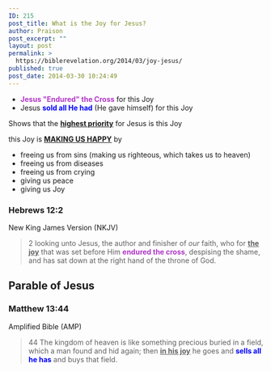 ```yaml
---
ID: 215
post_title: What is the Joy for Jesus?
author: Praison
post_excerpt: ""
layout: post
permalink: >
  https://biblerevelation.org/2014/03/joy-jesus/
published: true
post_date: 2014-03-30 10:24:49
---
```

<div>
<ul>
	<li><strong><span style="color: #b037c7;">Jesus "Endured" the Cross</span></strong> for this Joy</li>
	<li>Jesus <strong><span style="color: #0000ff;">sold all He had</span></strong> (He gave himself) for this Joy</li>
</ul>
Shows that the <span style="text-decoration: underline;"><strong>highest priority</strong></span> for Jesus is this Joy

this Joy is <span style="text-decoration: underline;"><strong>MAKING US HAPPY</strong></span> by
<ul>
	<li>freeing us from sins (making us righteous, which takes us to heaven)</li>
	<li>freeing us from diseases</li>
	<li>freeing us from crying</li>
	<li>giving us peace</li>
	<li>giving us Joy</li>
</ul>
<h3>Hebrews 12:2</h3>
New King James Version (NKJV)

</div>
<div>
<blockquote>2 looking unto Jesus, the author and finisher of <i>our</i> faith, who for <span style="text-decoration: underline;"><strong>the joy</strong></span> that was set before Him <strong><span style="color: #b037c7;">endured the cross</span></strong>, despising the shame, and has sat down at the right hand of the throne of God.</blockquote>
<h2>Parable of Jesus</h2>
<div>
<h3>Matthew 13:44</h3>
Amplified Bible (AMP)

</div>
<div>
<blockquote>44 The kingdom of heaven is like something precious buried in a field, which a man found and hid again; then <span style="text-decoration: underline;"><strong>in his joy</strong></span> he goes and <strong><span style="color: #0000ff;">sells all he has</span></strong> and buys that field.</blockquote>
</div>
</div>